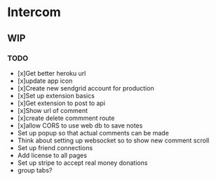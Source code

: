 # Intercom

## WIP

### TODO

- [x]Get better heroku url
- [x]update app icon
- [x]Create new sendgrid account for production
- [x]Set up extension basics
- [x]Get extension to post to api
- [x]Show url of comment
- [x]create delete commment route
- [x]allow CORS to use web db to save notes
- Set up popup so that actual comments can be made
- Think about setting up websocket so to show new comment scroll
- Set up friend connections
- Add license to all pages
- Set up stripe to accept real money donations
- group tabs?
